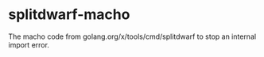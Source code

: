 # splitdwarf-macho
The macho code from golang.org/x/tools/cmd/splitdwarf to stop an internal import error.
